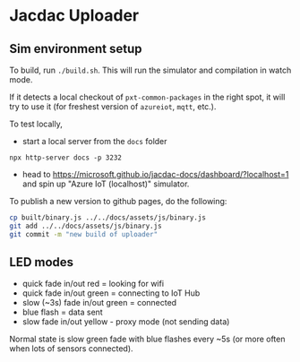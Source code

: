 # Jacdac Uploader

## Sim environment setup

To build, run `./build.sh`.
This will run the simulator and compilation in watch mode.

If it detects a local checkout of `pxt-common-packages` in the right spot, it will try to use it
(for freshest version of `azureiot`, `mqtt`, etc.).

To test locally, 

* start a local server from the `docs` folder

```
npx http-server docs -p 3232
```

* head to 
https://microsoft.github.io/jacdac-docs/dashboard/?localhost=1
and spin up "Azure IoT (localhost)" simulator.

To publish a new version to github pages, do the following:

```bash
cp built/binary.js ../../docs/assets/js/binary.js
git add ../../docs/assets/js/binary.js
git commit -m "new build of uploader"
```

## LED modes

* quick fade in/out red = looking for wifi
* quick fade in/out green = connecting to IoT Hub
* slow (~3s) fade in/out green = connected
* blue flash = data sent
* slow fade in/out yellow - proxy mode (not sending data)

Normal state is slow green fade with blue flashes every ~5s (or more often when lots of sensors connected).

